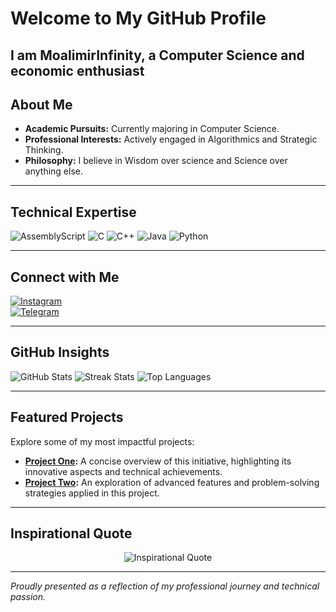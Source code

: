 # Welcome to My GitHub Profile

I am **MoalimirInfinity**, a Computer Science and economic enthusiast
---

## About Me

- **Academic Pursuits:** Currently majoring in Computer Science.
- **Professional Interests:** Actively engaged in Algorithmics and Strategic Thinking.
- **Philosophy:** I believe in Wisdom over science and Science over anything else.

---

## Technical Expertise

<div align="left">
  <img src="https://img.shields.io/badge/AssemblyScript-%23000000.svg?style=for-the-badge&logo=assemblyscript&logoColor=white" alt="AssemblyScript" />
  <img src="https://img.shields.io/badge/C-%2300599C.svg?style=for-the-badge&logo=c&logoColor=white" alt="C" />
  <img src="https://img.shields.io/badge/C++-%2300599C.svg?style=for-the-badge&logo=c%2B%2B&logoColor=white" alt="C++" />
  <img src="https://img.shields.io/badge/Java-%23ED8B00.svg?style=for-the-badge&logo=openjdk&logoColor=white" alt="Java" />
  <img src="https://img.shields.io/badge/Python-3670A0?style=for-the-badge&logo=python&logoColor=ffdd54" alt="Python" />
</div>

---

## Connect with Me

[![Instagram](https://img.shields.io/badge/Instagram-%23E4405F.svg?logo=Instagram&logoColor=white)](https://instagram.com/moalimirinfinity)  
[![Telegram](https://img.shields.io/badge/Telegram-%23007AFF.svg?logo=telegram&logoColor=white)](https://t.me/moalimir)

---

## GitHub Insights

<div>
  <img src="https://github-readme-stats.vercel.app/api?username=moalimirifinity&theme=dark&hide_border=false&include_all_commits=false&count_private=false" alt="GitHub Stats" />
  <img src="https://github-readme-streak-stats.herokuapp.com/?user=moalimirifinity&theme=dark&hide_border=false" alt="Streak Stats" />
  <img src="https://github-readme-stats.vercel.app/api/top-langs/?username=moalimirifinity&theme=dark&hide_border=false&include_all_commits=false&count_private=false&layout=compact" alt="Top Languages" />
</div>

---

## Featured Projects

Explore some of my most impactful projects:
- **[Project One](https://github.com/moalimirifinity/project-link):** A concise overview of this initiative, highlighting its innovative aspects and technical achievements.
- **[Project Two](https://github.com/moalimirifinity/project-link):** An exploration of advanced features and problem-solving strategies applied in this project.

---

## Inspirational Quote

<div align="center">
  <img src="https://quotes-github-readme.vercel.app/api?type=horizontal&theme=radical" alt="Inspirational Quote" />
</div>

---

*Proudly presented as a reflection of my professional journey and technical passion.*
